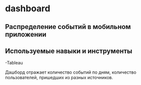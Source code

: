 # dashboard
## Распределение событий в мобильном приложении
## Используемые навыки и инструменты
-Tableau

Дашборд отражает количество событий по дням, количество пользователей, пришедших из разных источников.
